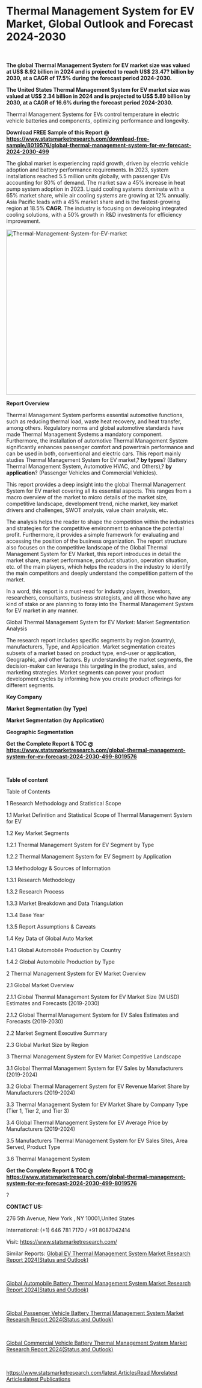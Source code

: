 <h1>Thermal Management System for EV Market, Global Outlook and Forecast 2024-2030</h1><br/><p><strong>The global Thermal Management System for EV market size was valued at US$ 8.92 billion in 2024 and is projected to reach US$ 23.47? billion by 2030, at a <strong>CAGR</strong> of 17.5% during the forecast period 2024-2030.</strong></p>
 
 
 
 <p><strong>The United States Thermal Management System for EV market size was valued at US$ 2.34 billion in 2024 and is projected to US$ 5.89 billion by 2030, at a <strong>CAGR</strong> of 16.6% during the forecast period 2024-2030.</strong></p>
 
 
 
 <p>Thermal Management Systems for EVs control temperature in electric vehicle batteries and components, optimizing performance and longevity.</p>
 
 
 
 <p><strong>Download FREE Sample of this Report @ <a href="https://www.statsmarketresearch.com/download-free-sample/8019576/global-thermal-management-system-for-ev-forecast-2024-2030-499">https://www.statsmarketresearch.com/download-free-sample/8019576/global-thermal-management-system-for-ev-forecast-2024-2030-499</a></strong></p>
 
 
 
 <p>The global market is experiencing rapid growth, driven by electric vehicle adoption and battery performance requirements. In 2023, system installations reached 5.5 million units globally, with passenger EVs accounting for 80% of demand. The market saw a 45% increase in heat pump system adoption in 2023. Liquid cooling systems dominate with a 65% market share, while air cooling systems are growing at 12% annually. Asia Pacific leads with a 45% market share and is the fastest-growing region at 18.5% <strong>CAGR</strong>. The industry is focusing on developing integrated cooling solutions, with a 50% growth in R&D investments for efficiency improvement.</p>
 
 
 
 <p><img alt="Thermal-Management-System-for-EV-market" src="https://www.grandresearchstore.com/assets/report-images/Thermal_Management_System_for_EV_market.png" style="width: 730px; height: 438px;" /></p>
 
 
 
 <p><strong>Report Overview</strong></p>
 
 
 
 <p>Thermal Management System performs essential automotive functions, such as reducing thermal load, waste heat recovery, and heat transfer, among others. Regulatory norms and global automotive standards have made Thermal Management Systems a mandatory component. Furthermore, the installation of automotive Thermal Management System significantly enhances passenger comfort and powertrain performance and can be used in both, conventional and electric cars. This report mainly studies Thermal Management System for EV market,? <strong><strong><strong>by types</strong></strong></strong>? (Battery Thermal Management System, Automotive HVAC, and Others),? <strong><strong>by application</strong></strong>? (Passenger Vehicles and Commercial Vehicles).</p>
 
 
 
 <p>This report provides a deep insight into the global Thermal Management System for EV market covering all its essential aspects. This ranges from a macro overview of the market to micro details of the market size, competitive landscape, development trend, niche market, key market drivers and challenges, SWOT analysis, value chain analysis, etc.</p>
 
 
 
 <p>The analysis helps the reader to shape the competition within the industries and strategies for the competitive environment to enhance the potential profit. Furthermore, it provides a simple framework for evaluating and accessing the position of the business organization. The report structure also focuses on the competitive landscape of the Global Thermal Management System for EV Market, this report introduces in detail the market share, market performance, product situation, operation situation, etc. of the main players, which helps the readers in the industry to identify the main competitors and deeply understand the competition pattern of the market.</p>
 
 
 
 <p>In a word, this report is a must-read for industry players, investors, researchers, consultants, business strategists, and all those who have any kind of stake or are planning to foray into the Thermal Management System for EV market in any manner.</p>
 
 
 
 <p>Global Thermal Management System for EV Market: Market Segmentation Analysis</p>
 
 
 
 <p>The research report includes specific segments by region (country), manufacturers, Type, and Application. Market segmentation creates subsets of a market based on product type, end-user or application, Geographic, and other factors. By understanding the market segments, the decision-maker can leverage this targeting in the product, sales, and marketing strategies. Market segments can power your product development cycles by informing how you create product offerings for different segments.</p>
 
 
 
 <p><strong>Key Company</strong></p>
 
 
 
 <p><strong>Market Segmentation (by Type)</strong></p>
 
 
 
 <p><strong>Market Segmentation (<strong>by Application</strong>)</strong></p>
 
 
 
 <p><strong>Geographic Segmentation</strong></p>
 
 
 
 <div><b>Get the Complete Report & TOC @ <a href="https://www.statsmarketresearch.com/global-thermal-management-system-for-ev-forecast-2024-2030-499-8019576">https://www.statsmarketresearch.com/global-thermal-management-system-for-ev-forecast-2024-2030-499-8019576</a></b></div>
 
 
 
 <p><br />
 
 <b>Table of content</b></p>
 
 
 
 <p>Table of Contents<br />
 
 1 Research Methodology and Statistical Scope<br />
 
 1.1 Market Definition and Statistical Scope of Thermal Management System for EV<br />
 
 1.2 Key Market Segments<br />
 
 1.2.1 Thermal Management System for EV Segment by Type<br />
 
 1.2.2 Thermal Management System for EV Segment by Application<br />
 
 1.3 Methodology & Sources of Information<br />
 
 1.3.1 Research Methodology<br />
 
 1.3.2 Research Process<br />
 
 1.3.3 Market Breakdown and Data Triangulation<br />
 
 1.3.4 Base Year<br />
 
 1.3.5 Report Assumptions & Caveats<br />
 
 1.4 Key Data of Global Auto Market<br />
 
 1.4.1 Global Automobile Production by Country<br />
 
 1.4.2 Global Automobile Production by Type<br />
 
 2 Thermal Management System for EV Market Overview<br />
 
 2.1 Global Market Overview<br />
 
 2.1.1 Global Thermal Management System for EV Market Size (M USD) Estimates and Forecasts (2019-2030)<br />
 
 2.1.2 Global Thermal Management System for EV Sales Estimates and Forecasts (2019-2030)<br />
 
 2.2 Market Segment Executive Summary<br />
 
 2.3 Global Market Size by Region<br />
 
 3 Thermal Management System for EV Market Competitive Landscape<br />
 
 3.1 Global Thermal Management System for EV Sales by Manufacturers (2019-2024)<br />
 
 3.2 Global Thermal Management System for EV Revenue Market Share by Manufacturers (2019-2024)<br />
 
 3.3 Thermal Management System for EV Market Share by Company Type (Tier 1, Tier 2, and Tier 3)<br />
 
 3.4 Global Thermal Management System for EV Average Price by Manufacturers (2019-2024)<br />
 
 3.5 Manufacturers Thermal Management System for EV Sales Sites, Area Served, Product Type<br />
 
 3.6 Thermal Management System</p>
 
 
 
 <div><b>Get the Complete Report & TOC @ <a href="https://www.statsmarketresearch.com/global-thermal-management-system-for-ev-forecast-2024-2030-499-8019576">https://www.statsmarketresearch.com/global-thermal-management-system-for-ev-forecast-2024-2030-499-8019576</a></b></div>
 
 
 
 <p>? </p>
 
 
 
 <p><b>CONTACT US:</b><br />
 
 276 5th Avenue, New York , NY 10001,United States<br />
 
 International: (+1) 646 781 7170 / +91 8087042414<br />
 
 Visit: <a href="https://www.statsmarketresearch.com/">https://www.statsmarketresearch.com/</a><br />
 
 Similar Reports: <a href="https://www.statsmarketresearch.com/global-thermal-management-system-for-ev-forecast-2024-2030-499-8019576">Global EV Thermal Management System Market Research Report 2024(Status and Outlook)</a><br />
 
 <br />
 
 <a href="https://www.statsmarketresearch.com/global-thermal-management-system-for-ev-forecast-2024-2030-499-8019576">Global Automobile Battery Thermal Management System Market Research Report 2024(Status and Outlook)</a><br />
 
 <br />
 
 <a href="https://www.statsmarketresearch.com/global-thermal-management-system-for-ev-forecast-2024-2030-499-8019576">Global Passenger Vehicle Battery Thermal Management System Market Research Report 2024(Status and Outlook)</a><br />
 
 <br />
 
 <a href="https://www.statsmarketresearch.com/global-thermal-management-system-for-ev-forecast-2024-2030-499-8019576">Global Commercial Vehicle Battery Thermal Management System Market Research Report 2024(Status and Outlook)</a><br />
 
 <br />
 
 <a href="https://gyeongbokgung.com">https://www.statsmarketresearch.com/</a><a href="https://hallyeomaritime.com">latest Articles</a><a href="https://jingwansa.com">Read More</a><a href="https://nguoiviet.jp/">latest Articles</a><a href="https://www.intelmarketresearch.com/">latest Publications</a></p>